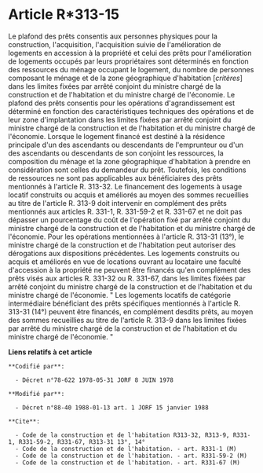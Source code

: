 # Article R*313-15

Le plafond des prêts consentis aux personnes physiques pour la construction, l'acquisition, l'acquisition suivie de
l'amélioration de logements en accession à la propriété et celui des prêts pour l'amélioration de logements occupés par leurs
propriétaires sont déterminés en fonction des ressources du ménage occupant le logement, du nombre de personnes composant le
ménage et de la zone géographique d'habitation [*critères*] dans les limites fixées par arrêté conjoint du ministre chargé de
la construction et de l'habitation et du ministre chargé de l'économie. Le plafond des prêts consentis pour les opérations
d'agrandissement est déterminé en fonction des caractéristiques techniques des opérations et de leur zone d'implantation dans
les limites fixées par arrêté conjoint du ministre chargé de la construction et de l'habitation et du ministre chargé de
l'économie. Lorsque le logement financé est destiné à la résidence principale  d'un des ascendants ou descendants de
l'emprunteur ou d'un des ascendants ou descendants de son conjoint les ressources, la composition du ménage et la zone
géographique d'habitation à prendre en considération sont celles du demandeur du prêt.        Toutefois, les conditions de
ressources ne sont pas applicables aux bénéficiaires des prêts mentionnés à l'article R. 313-32.        Le financement des
logements à usage locatif construits ou acquis et améliorés au moyen des sommes recueillies au titre de l'article R. 313-9
doit intervenir en complément des prêts mentionnés aux articles R. 331-1, R. 331-59-2 et R. 331-67 et ne doit pas dépasser un
pourcentage du coût de l'opération fixé par arrêté conjoint du ministre chargé de la construction et de l'habitation et du
ministre chargé de l'économie.        Pour les opérations mentionnées à l'article R. 313-31 (13°), le ministre chargé de la
construction et de l'habitation peut autoriser des dérogations aux dispositions précédentes.        Les logements construits
ou acquis et améliorés en vue de locations ouvrant au locataire une faculté d'accession à la propriété ne peuvent être
financés qu'en complément des prêts visés aux articles R. 331-32 ou R. 331-67, dans les limites fixées par arrêté conjoint du
ministre chargé de la construction et de l'habitation et du ministre chargé de l'économie.    " Les logements locatifs de
catégorie intermédiaire bénéficiant des prêts spécifiques mentionnés à l'article R. 313-31 (14°) peuvent être financés, en
complément desdits prêts, au moyen des sommes recueillies au titre de l'article R. 313-9 dans les limites fixées par arrêté
du ministre chargé de la construction et de l'habitation et du ministre chargé de l'économie. "

**Liens relatifs à cet article**

	**Codifié par**:

	  - Décret n°78-622 1978-05-31 JORF 8 JUIN 1978

	**Modifié par**:

	  - Décret n°88-40 1988-01-13 art. 1 JORF 15 janvier 1988

	**Cite**:

	  - Code de la construction et de l'habitation R313-32, R313-9, R331-1, R331-59-2, R331-67, R313-31 13°, 14°
	  - Code de la construction et de l'habitation. - art. R331-1 (M)
	  - Code de la construction et de l'habitation. - art. R331-59-2 (M)
	  - Code de la construction et de l'habitation. - art. R331-67 (M)

